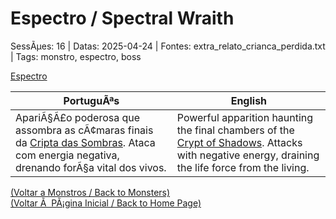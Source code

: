 ﻿
# Espectro / Spectral Wraith

SessÃµes: 16 | Datas: 2025-04-24 | Fontes: extra_relato_crianca_perdida.txt | Tags: monstro, espectro, boss

[Espectro](spectral_wraith.png)

| PortuguÃªs | English |
|-----------|---------|
| ApariÃ§Ã£o poderosa que assombra as cÃ¢maras finais da [Cripta das Sombras](cripta_das_sombras.md). Ataca com energia negativa, drenando forÃ§a vital dos vivos. | Powerful apparition haunting the final chambers of the [Crypt of Shadows](cripta_das_sombras.md). Attacks with negative energy, draining the life force from the living. |

[(Voltar a Monstros / Back to Monsters)](monstros.md)  
[(Voltar Ã  PÃ¡gina Inicial / Back to Home Page)](../../home.md)


























